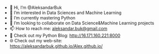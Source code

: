 - 👋 Hi, I’m @AleksandarBuk
- 👀 I’m interested in Data Sciences and Machine Learning
- 🌱 I’m currently mastering Python
- 💞️ I’m looking to collaborate on Data Science&Machine Learning projects
- 📫 How to reach me: aleksandar.buk@gmail.com
- 📝 Check out my Python Blog: http://16.171.160.221:8000
- 🌐 Check out my web-site: https://aleksandarbuk.github.io/Alex.github.io/

<!---
AleksandarBuk/AleksandarBuk is a ✨ special ✨ repository because its `README.md` (this file) appears on your GitHub profile.
You can click the Preview link to take a look at your changes.
--->
